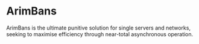 # ArimBans
ArimBans is the ultimate punitive solution for single servers and networks, seeking to maximise efficiency through near-total asynchronous operation.
